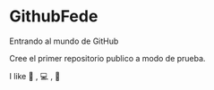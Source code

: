 # GithubFede
Entrando al mundo de GitHub

Cree el primer repositorio publico a modo de prueba.

I like :hotdog: , :computer: , :hamburger:
